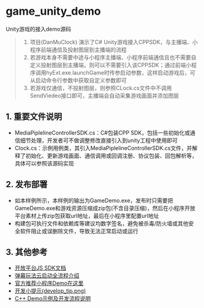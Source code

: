 # game_unity_demo
Unity游戏的接入demo源码

> 1. 项目(DanMuClock) 演示了C# Unity游戏接入CPPSDK，与主播端、小程序前端通信及投射图层到主播端的流程
> 2. 若游戏本身不需要中途与小程序主播端、小程序前端通信且也不需要自定义投射图层到主播端，则可以不需要引入该CPPSDK；通过前端小程序调用hyExt.exe.launchGame时传参启动参数，这样启动游戏后，可从启动命令行参数中获取自定义参数即可
> 3. 若游戏仅通信，不投射图层，则参照CLock.cs文件中不调用SendViedeo接口即可，主播端会自动采集游戏画面并添加图层

## 1. 重要文件说明
* MediaPiplelineControllerSDK.cs：C#包装CPP SDK，包括一些初始化或通信细节处理，开发者可不做调整修改直接引入到unity工程中使用即可
* Clock.cs：示例用例类，其引入MediaPiplelineControllerSDK.cs文件，并解释了初始化、更新游戏画面、通信调用或回调注册、协议包装、回包解析等，具体可以参照该源码实现

## 2. 发布部署
* 如本样例所示，本样例的输出为GameDemo.exe，发布时只需要把GameDemo.exe和游戏资源压缩成zip包(不含目录压缩)，然后在小程序开放平台素材上传zip包获取url地址，最后在小程序里配置url地址
* 构建包可执行文件和依赖库等建议均数字签名，避免被杀毒/防火墙或其他安全软件阻止或误删除文件，导致无法正常启动或运行

## 3. 其他参考
* [开放平台JS SDK文档](https://dev.huya.com/docs/miniapp/dev/sdk/)
* [弹幕玩法云启动全流程介绍](https://dev.huya.com/docs/miniapp/danmugame/intro/)
* [官方推荐小程序Demo在这里](https://github.com/huya-ext/hyext-examples/tree/master/examples/exe)
* [开发小提示(develop_tip.png)](develop_tip.png)
* [C++ Demo示例及开发流程说明](https://github.com/weigod/game_sdk_demo)

